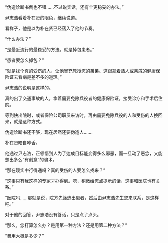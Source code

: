 “伪造诊断书倒也不错……不过说实话，还有个更稳妥的办法。”

尹志浩看着朴在贤的眼色，继续说道。

看样子，他是以为朴在贤已经落入了他的节奏。

“什么办法？”

“是最近流行的最稳妥的方法。就是掉包患者。”

“患者要怎么掉包？”

“就是找个真的受伤的人，让他冒充教授您的弟弟。这跟拿着熟人或亲戚的健康保险证去看病是差不多的道理。”

尹志浩的说明是这样的。

真的出了交通事故的人，拿着需要免除兵役者的健康保险证，接受诊疗和手术后住院。

等到快出院时，或者保险公司职员来访时，再由需要免除兵役的人和受伤的人换回来，就是这种方式。

伪造诊断书还不够，现在居然还要伪造人…….

朴在贤暗自咋舌。

他通过尹志浩，正领悟到人为了达成目标能变得多么邪恶，而一旦动了恶念，又能想出多么“有创意”的骗术。

“那在现实中行得通吗？真的受伤的人要怎么找来？”

“这事只有我这样的专家才办得到。嗯，稍微给您点提示的话，这事和医院也有关系。”

“医院吗……那就是说，院方先筛选出患者，然后由尹志浩先生您来联系，是这样吧。”

对于他的回答，尹志浩没有答话，只是点了点头。

“那么，您打算怎么办？是用第一种方法？还是用第二种方法？”

“费用大概是多少？”